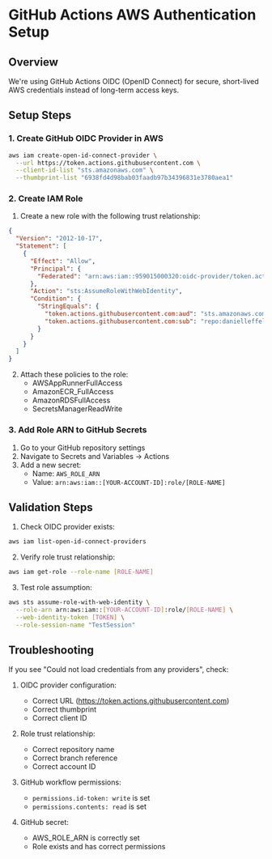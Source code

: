 # GitHub Actions AWS Authentication Setup

## Overview
We're using GitHub Actions OIDC (OpenID Connect) for secure, short-lived AWS credentials instead of long-term access keys.

## Setup Steps

### 1. Create GitHub OIDC Provider in AWS

```bash
aws iam create-open-id-connect-provider \
  --url https://token.actions.githubusercontent.com \
  --client-id-list "sts.amazonaws.com" \
  --thumbprint-list "6938fd4d98bab03faadb97b34396831e3780aea1"
```

### 2. Create IAM Role

1. Create a new role with the following trust relationship:
```json
{
  "Version": "2012-10-17",
  "Statement": [
    {
      "Effect": "Allow",
      "Principal": {
        "Federated": "arn:aws:iam::959015000320:oidc-provider/token.actions.githubusercontent.com"
      },
      "Action": "sts:AssumeRoleWithWebIdentity",
      "Condition": {
        "StringEquals": {
          "token.actions.githubusercontent.com:aud": "sts.amazonaws.com",
          "token.actions.githubusercontent.com:sub": "repo:danielleffel/ai-built-recipe-app:ref:refs/heads/main"
        }
      }
    }
  ]
}
```

2. Attach these policies to the role:
   - AWSAppRunnerFullAccess
   - AmazonECR_FullAccess
   - AmazonRDSFullAccess
   - SecretsManagerReadWrite

### 3. Add Role ARN to GitHub Secrets

1. Go to your GitHub repository settings
2. Navigate to Secrets and Variables → Actions
3. Add a new secret:
   - Name: `AWS_ROLE_ARN`
   - Value: `arn:aws:iam::[YOUR-ACCOUNT-ID]:role/[ROLE-NAME]`

## Validation Steps

1. Check OIDC provider exists:
```bash
aws iam list-open-id-connect-providers
```

2. Verify role trust relationship:
```bash
aws iam get-role --role-name [ROLE-NAME]
```

3. Test role assumption:
```bash
aws sts assume-role-with-web-identity \
  --role-arn arn:aws:iam::[YOUR-ACCOUNT-ID]:role/[ROLE-NAME] \
  --web-identity-token [TOKEN] \
  --role-session-name "TestSession"
```

## Troubleshooting

If you see "Could not load credentials from any providers", check:

1. OIDC provider configuration:
   - Correct URL (https://token.actions.githubusercontent.com)
   - Correct thumbprint
   - Correct client ID

2. Role trust relationship:
   - Correct repository name
   - Correct branch reference
   - Correct account ID

3. GitHub workflow permissions:
   - `permissions.id-token: write` is set
   - `permissions.contents: read` is set

4. GitHub secret:
   - AWS_ROLE_ARN is correctly set
   - Role exists and has correct permissions